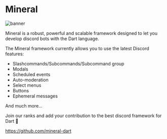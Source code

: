 # Mineral
![banner](https://raw.githubusercontent.com/mineral-dart/core/develop/assets/images/banner.png)

Mineral is a robust, powerful and scalable framework designed to let you develop discord bots with the Dart language.

The Mineral framework currently allows you to use the latest Discord features:
- Slashcommands/Subcommands/Subcommand group
- Modals
- Scheduled events
- Auto-moderation
- Select menus
- Buttons
- Ephemeral messages

And much more...

Join our ranks and add your contribution to the best discord framework for Dart 💪

https://github.com/mineral-dart
